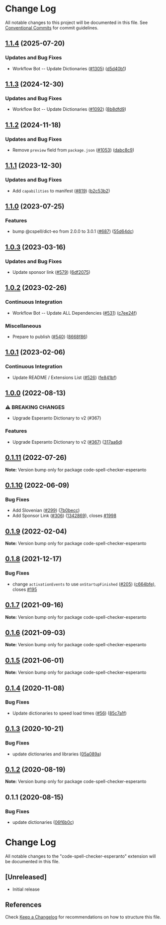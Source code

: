 # Change Log

All notable changes to this project will be documented in this file.
See [Conventional Commits](https://conventionalcommits.org) for commit guidelines.

## [1.1.4](https://github.com/streetsidesoftware/vscode-cspell-dict-extensions/compare/code-spell-checker-esperanto@1.1.3...code-spell-checker-esperanto@1.1.4) (2025-07-20)


### Updates and Bug Fixes

* Workflow Bot -- Update Dictionaries ([#1305](https://github.com/streetsidesoftware/vscode-cspell-dict-extensions/issues/1305)) ([d5d40b1](https://github.com/streetsidesoftware/vscode-cspell-dict-extensions/commit/d5d40b17fbe9df7451d8668cfff8da2921d912ef))

## [1.1.3](https://github.com/streetsidesoftware/vscode-cspell-dict-extensions/compare/code-spell-checker-esperanto@1.1.2...code-spell-checker-esperanto@1.1.3) (2024-12-30)


### Updates and Bug Fixes

* Workflow Bot -- Update Dictionaries ([#1092](https://github.com/streetsidesoftware/vscode-cspell-dict-extensions/issues/1092)) ([8b8dfd9](https://github.com/streetsidesoftware/vscode-cspell-dict-extensions/commit/8b8dfd9df206855d19ff2ba69ab1cb3c9ed18378))

## [1.1.2](https://github.com/streetsidesoftware/vscode-cspell-dict-extensions/compare/code-spell-checker-esperanto@1.1.1...code-spell-checker-esperanto@1.1.2) (2024-11-18)


### Updates and Bug Fixes

* Remove `preview` field from `package.json` ([#1053](https://github.com/streetsidesoftware/vscode-cspell-dict-extensions/issues/1053)) ([dabc8c9](https://github.com/streetsidesoftware/vscode-cspell-dict-extensions/commit/dabc8c9b4ebbcfe3f0bb61644437e043908a838e))

## [1.1.1](https://github.com/streetsidesoftware/vscode-cspell-dict-extensions/compare/code-spell-checker-esperanto@1.1.0...code-spell-checker-esperanto@1.1.1) (2023-12-30)


### Updates and Bug Fixes

* Add `capabilities` to manifest ([#819](https://github.com/streetsidesoftware/vscode-cspell-dict-extensions/issues/819)) ([b2c53b2](https://github.com/streetsidesoftware/vscode-cspell-dict-extensions/commit/b2c53b27df0597c88c82c9773c054a1a5f6c1b54))

## [1.1.0](https://github.com/streetsidesoftware/vscode-cspell-dict-extensions/compare/code-spell-checker-esperanto@1.0.3...code-spell-checker-esperanto@1.1.0) (2023-07-25)


### Features

* bump @cspell/dict-eo from 2.0.0 to 3.0.1 ([#687](https://github.com/streetsidesoftware/vscode-cspell-dict-extensions/issues/687)) ([55d64dc](https://github.com/streetsidesoftware/vscode-cspell-dict-extensions/commit/55d64dcd0f2419aecff4ccf52171a3c4c7631a42))

## [1.0.3](https://github.com/streetsidesoftware/vscode-cspell-dict-extensions/compare/code-spell-checker-esperanto@1.0.2...code-spell-checker-esperanto@1.0.3) (2023-03-16)


### Updates and Bug Fixes

* Update sponsor link ([#579](https://github.com/streetsidesoftware/vscode-cspell-dict-extensions/issues/579)) ([6df2075](https://github.com/streetsidesoftware/vscode-cspell-dict-extensions/commit/6df2075cda94e9253a1f11d5dcf63e73a49b8edd))

## [1.0.2](https://github.com/streetsidesoftware/vscode-cspell-dict-extensions/compare/code-spell-checker-esperanto@1.0.1...code-spell-checker-esperanto@1.0.2) (2023-02-26)


### Continuous Integration

* Workflow Bot -- Update ALL Dependencies ([#531](https://github.com/streetsidesoftware/vscode-cspell-dict-extensions/issues/531)) ([c7ee24f](https://github.com/streetsidesoftware/vscode-cspell-dict-extensions/commit/c7ee24f30552a6e8904a8d489b8a76ddcd3eedec))


### Miscellaneous

* Prepare to publish ([#540](https://github.com/streetsidesoftware/vscode-cspell-dict-extensions/issues/540)) ([8668f86](https://github.com/streetsidesoftware/vscode-cspell-dict-extensions/commit/8668f86b5fe3bf076cc44db54ec9b15d2f137623))

## [1.0.1](https://github.com/streetsidesoftware/vscode-cspell-dict-extensions/compare/code-spell-checker-esperanto@1.0.0...code-spell-checker-esperanto@1.0.1) (2023-02-06)


### Continuous Integration

* Update README / Extensions List ([#526](https://github.com/streetsidesoftware/vscode-cspell-dict-extensions/issues/526)) ([fe841bf](https://github.com/streetsidesoftware/vscode-cspell-dict-extensions/commit/fe841bfc7209e134740b24897e23748581536eb3))

## [1.0.0](https://github.com/streetsidesoftware/vscode-cspell-dict-extensions/compare/code-spell-checker-esperanto@0.1.11...code-spell-checker-esperanto@1.0.0) (2022-08-13)


### ⚠ BREAKING CHANGES

* Upgrade Esperanto Dictionary to v2 (#367)

### Features

* Upgrade Esperanto Dictionary to v2 ([#367](https://github.com/streetsidesoftware/vscode-cspell-dict-extensions/issues/367)) ([317aa6d](https://github.com/streetsidesoftware/vscode-cspell-dict-extensions/commit/317aa6de2880710043bc8e42350fa2b7da3d8dd8))

## [0.1.11](https://github.com/streetsidesoftware/vscode-cspell-dict-extensions/compare/code-spell-checker-esperanto@0.1.10...code-spell-checker-esperanto@0.1.11) (2022-07-26)

**Note:** Version bump only for package code-spell-checker-esperanto





## [0.1.10](https://github.com/streetsidesoftware/vscode-cspell-dict-extensions/compare/code-spell-checker-esperanto@0.1.9...code-spell-checker-esperanto@0.1.10) (2022-06-09)


### Bug Fixes

* Add Slovenian ([#299](https://github.com/streetsidesoftware/vscode-cspell-dict-extensions/issues/299)) ([7b0becc](https://github.com/streetsidesoftware/vscode-cspell-dict-extensions/commit/7b0becc910e11e674ad32be812aa5e138b005219))
* Add Sponsor Link ([#306](https://github.com/streetsidesoftware/vscode-cspell-dict-extensions/issues/306)) ([1342869](https://github.com/streetsidesoftware/vscode-cspell-dict-extensions/commit/13428699ee20f6b6a597dd2638d5633f2a53c9cf)), closes [#1998](https://github.com/streetsidesoftware/vscode-cspell-dict-extensions/issues/1998)





## [0.1.9](https://github.com/streetsidesoftware/vscode-cspell-dict-extensions/compare/code-spell-checker-esperanto@0.1.8...code-spell-checker-esperanto@0.1.9) (2022-02-04)

**Note:** Version bump only for package code-spell-checker-esperanto





## [0.1.8](https://github.com/streetsidesoftware/vscode-cspell-dict-extensions/compare/code-spell-checker-esperanto@0.1.7...code-spell-checker-esperanto@0.1.8) (2021-12-17)


### Bug Fixes

* change `activationEvents` to use `onStartupFinished` ([#205](https://github.com/streetsidesoftware/vscode-cspell-dict-extensions/issues/205)) ([c664bfe](https://github.com/streetsidesoftware/vscode-cspell-dict-extensions/commit/c664bfe88497c9eaf82aa5549734d99db9194001)), closes [#195](https://github.com/streetsidesoftware/vscode-cspell-dict-extensions/issues/195)





## [0.1.7](https://github.com/streetsidesoftware/vscode-cspell-dict-extensions/compare/code-spell-checker-esperanto@0.1.6...code-spell-checker-esperanto@0.1.7) (2021-09-16)

**Note:** Version bump only for package code-spell-checker-esperanto





## [0.1.6](https://github.com/streetsidesoftware/vscode-cspell-dict-extensions/compare/code-spell-checker-esperanto@0.1.5...code-spell-checker-esperanto@0.1.6) (2021-09-03)

**Note:** Version bump only for package code-spell-checker-esperanto





## [0.1.5](https://github.com/streetsidesoftware/vscode-cspell-dict-extensions/compare/code-spell-checker-esperanto@0.1.4...code-spell-checker-esperanto@0.1.5) (2021-06-01)

**Note:** Version bump only for package code-spell-checker-esperanto





## [0.1.4](https://github.com/streetsidesoftware/vscode-cspell-dict-extensions/compare/code-spell-checker-esperanto@0.1.3...code-spell-checker-esperanto@0.1.4) (2020-11-08)


### Bug Fixes

* Update dictionaries to speed load times ([#56](https://github.com/streetsidesoftware/vscode-cspell-dict-extensions/issues/56)) ([85c7a1f](https://github.com/streetsidesoftware/vscode-cspell-dict-extensions/commit/85c7a1f3363945594f6d86dbb7dae7f4c95a76e7))





## [0.1.3](https://github.com/streetsidesoftware/vscode-cspell-dict-extensions/compare/code-spell-checker-esperanto@0.1.2...code-spell-checker-esperanto@0.1.3) (2020-10-21)


### Bug Fixes

* update dictionaries and libraries ([05a089a](https://github.com/streetsidesoftware/vscode-cspell-dict-extensions/commit/05a089add3e0e3606ac1604df1539adfb272461f))





## [0.1.2](https://github.com/streetsidesoftware/vscode-cspell-dict-extensions/compare/code-spell-checker-esperanto@0.1.1...code-spell-checker-esperanto@0.1.2) (2020-08-19)

**Note:** Version bump only for package code-spell-checker-esperanto





## 0.1.1 (2020-08-15)


### Bug Fixes

* update dictionaries ([06f6b0c](https://github.com/streetsidesoftware/vscode-cspell-dict-extensions/commit/06f6b0cd9c011d55de841aa75591422a18d8a8f6))





# Change Log
All notable changes to the "code-spell-checker-esperanto" extension will be documented in this file.

## [Unreleased]
- Initial release

## References
Check [Keep a Changelog](http://keepachangelog.com/) for recommendations on how to structure this file.
